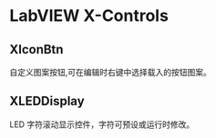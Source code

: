LabVIEW X-Controls
========================================


XIconBtn
-----------------
自定义图案按钮,可在编辑时右键中选择载入的按钮图案。


XLEDDisplay
-----------------
LED 字符滚动显示控件，字符可预设或运行时修改。